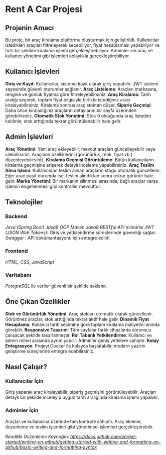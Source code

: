 # Rent A Car Projesi

## Projenin Amacı
  Bu proje, bir araç kiralama platformu oluşturmak için geliştirildi. Kullanıcılar istedikleri araçları filtreleyerek seçebiliyor, fiyat hesaplaması yapabiliyor ve hızlı bir şekilde kiralama işlemi gerçekleştirebiliyor. Adminler ise araç ve kullanıcı yönetimi gibi işlemleri kolaylıkla gerçekleştirebiliyor.

## Kullanıcı İşlevleri
**Giriş ve Kayıt**: Kullanıcılar, sisteme kayıt olarak giriş yapabilir. JWT sistemi sayesinde güvenli oturumlar sağlanır.
**Araç Listeleme**: Araçları markasına, rengine ve günlük fiyatına göre filtreleyebilirsiniz.
**Araç Kiralama**: Tarih aralığı seçerek, toplam fiyat bilgisiyle birlikte istediğiniz aracı kiralayabilirsiniz. Kiralama sonrası araç stoktan düşer.
**Sipariş Geçmişi**: Daha önce kiraladığınız araçların detaylarını bir sayfa üzerinden görebilirsiniz.
**Otomatik Stok Yönetimi**: Stok 0 olduğunda araç listeden kaldırılır, stok arttığında tekrar görüntülenebilir hale gelir.
## Admin İşlevleri
**Araç Yönetimi**: Yeni araç ekleyebilir, mevcut araçları güncelleyebilir veya silebilirsiniz. Araçların özelliklerini (görünürlük, renk, fiyat vb.) düzenleyebilirsiniz.
**Kiralama Geçmişi Görüntüleme**: Bütün kullanıcıların kiralama geçmişine erişerek detaylı inceleme yapabilirsiniz.
**Araç Teslim Alma İşlemi**: Kullanıcıdan teslim alınan araçların stoğu otomatik güncellenir. Eğer araç pasif durumda ise, teslim alındıktan sonra tekrar görünür hale gelir.
**Marka Yönetimi**: Bir markanın silinmesi sırasında, bağlı araçlar varsa işlemin engellenmesi gibi kontroller mevcuttur.

## Teknolojiler
### Backend
*Java (Spring Boot)*
*Java8*
*OOP*
*Maven*
*Java8*
*RESTful API mimarisi*
*JWT (JSON Web Tokens)*: Giriş ve yetkilendirme süreçlerinde güvenliği sağlar.
*Swagger* :  API dokümantasyonu için entegre edildi.

### Frontend
*HTML, CSS, JavaScript* 
### Veritabanı 
*PostgreSQL*  ile veriler güvenli bir şekilde saklanır.


## Öne Çıkan Özellikler
**Stok ve Görünürlük Yönetimi**: Araç stokları otomatik olarak güncellenir. Görünmez araçlar, stok arttığında tekrar aktif hale gelir.
**Dinamik Fiyat Hesaplama**: Kullanıcı tarih seçimine göre toplam kiralama maliyetini anında görebilir.
**Responsive Tasarım**: Tüm sayfalar farklı cihazlarda sorunsuz çalışacak şekilde tasarlanmıştır.
**Rol Tabanlı Yetkilendirme**: Kullanıcı ve admin rolleri arasında ayrım yapılır. Adminler geniş yetkilere sahiptir.
**Kolay Entegrasyon**: Projeyi Docker ile kolayca başlatabilir, modern yazılım geliştirme süreçlerine entegre edebilirsiniz.

## Nasıl Çalışır?
### Kullanıcılar İçin
Giriş yaparak araç kiralayabilir, sipariş geçmişini görüntüleyebilir.
Araçları detaylı bir şekilde inceleyip uygun tarih aralığında kiralama işlemi yapabilir.
### Adminler İçin
Araçlar ve kullanıcılar üzerinde tam kontrole sahiptir.
Araç ekleme, düzenleme ve teslim işlemleri gibi yönetimsel işlemleri gerçekleştirebilir.



*ReadMe Düzenleme Kaynağm: https://docs.github.com/en/get-started/writing-on-github/getting-started-with-writing-and-formatting-on-github/basic-writing-and-formatting-syntax*
